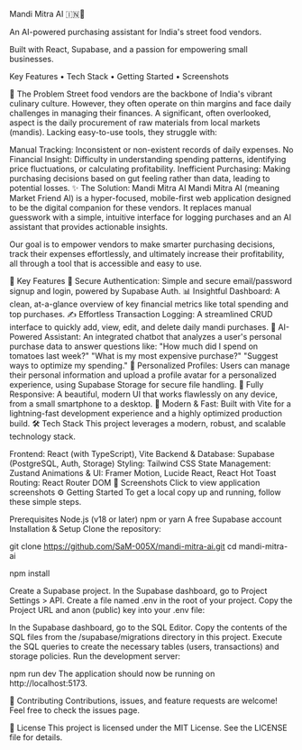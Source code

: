 Mandi Mitra AI 🇮🇳🤖

An AI-powered purchasing assistant for India's street food vendors.

Built with React, Supabase, and a passion for empowering small businesses.

  Key Features •
  Tech Stack •
  Getting Started •
  Screenshots

🎯 The Problem
Street food vendors are the backbone of India's vibrant culinary culture. However, they often operate on thin margins and face daily challenges in managing their finances. A significant, often overlooked, aspect is the daily procurement of raw materials from local markets (mandis). Lacking easy-to-use tools, they struggle with:

Manual Tracking: Inconsistent or non-existent records of daily expenses.
No Financial Insight: Difficulty in understanding spending patterns, identifying price fluctuations, or calculating profitability.
Inefficient Purchasing: Making purchasing decisions based on gut feeling rather than data, leading to potential losses.
✨ The Solution: Mandi Mitra AI
Mandi Mitra AI (meaning Market Friend AI) is a hyper-focused, mobile-first web application designed to be the digital companion for these vendors. It replaces manual guesswork with a simple, intuitive interface for logging purchases and an AI assistant that provides actionable insights.

Our goal is to empower vendors to make smarter purchasing decisions, track their expenses effortlessly, and ultimately increase their profitability, all through a tool that is accessible and easy to use.

🚀 Key Features
🔐 Secure Authentication: Simple and secure email/password signup and login, powered by Supabase Auth.
📊 Insightful Dashboard: A clean, at-a-glance overview of key financial metrics like total spending and top purchases.
✍️ Effortless Transaction Logging: A streamlined CRUD interface to quickly add, view, edit, and delete daily mandi purchases.
🤖 AI-Powered Assistant: An integrated chatbot that analyzes a user's personal purchase data to answer questions like:
"How much did I spend on tomatoes last week?"
"What is my most expensive purchase?"
"Suggest ways to optimize my spending."
👤 Personalized Profiles: Users can manage their personal information and upload a profile avatar for a personalized experience, using Supabase Storage for secure file handling.
📱 Fully Responsive: A beautiful, modern UI that works flawlessly on any device, from a small smartphone to a desktop.
💨 Modern & Fast: Built with Vite for a lightning-fast development experience and a highly optimized production build.
🛠️ Tech Stack
This project leverages a modern, robust, and scalable technology stack.

Frontend: React (with TypeScript), Vite
Backend & Database: Supabase (PostgreSQL, Auth, Storage)
Styling: Tailwind CSS
State Management: Zustand
Animations & UI: Framer Motion, Lucide React, React Hot Toast
Routing: React Router DOM
📸 Screenshots
Click to view application screenshots
⚙️ Getting Started
To get a local copy up and running, follow these simple steps.

Prerequisites
Node.js (v18 or later)
npm or yarn
A free Supabase account
Installation & Setup
Clone the repository:


git clone https://github.com/SaM-005X/mandi-mitra-ai.git
cd mandi-mitra-ai

npm install


Create a Supabase project.
In the Supabase dashboard, go to Project Settings > API.
Create a file named .env in the root of your project.
Copy the Project URL and anon (public) key into your .env file:


In the Supabase dashboard, go to the SQL Editor.
Copy the contents of the SQL files from the /supabase/migrations directory in this project.
Execute the SQL queries to create the necessary tables (users, transactions) and storage policies.
Run the development server:


npm run dev
The application should now be running on http://localhost:5173.

🤝 Contributing
Contributions, issues, and feature requests are welcome! Feel free to check the issues page.

📜 License
This project is licensed under the MIT License. See the LICENSE file for details.
